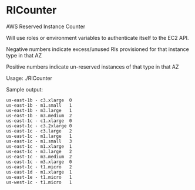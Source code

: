 # RICounter
AWS Reserved Instance Counter

Will use roles or environment variables to authenticate itself to the EC2 API.

Negative numbers indicate excess/unused RIs provisioned for that instance type in that AZ

Positive numbers indicate un-reserved instances of that type in that AZ

Usage: ./RICounter

Sample output:

    us-east-1b - c3.xlarge  0
    us-east-1b - m1.small   1
    us-east-1b - m3.large   1
    us-east-1b - m3.medium  2
    us-east-1c - c1.xlarge  0
    us-east-1c - c3.2xlarge 0
    us-east-1c - c3.large   2
    us-east-1c - m1.large   1
    us-east-1c - m1.small   3
    us-east-1c - m1.xlarge  1
    us-east-1c - m3.large   2
    us-east-1c - m3.medium  2
    us-east-1c - m3.xlarge  0
    us-east-1c - t1.micro   2
    us-east-1d - m1.xlarge  1
    us-east-1e - t1.micro   1
    us-west-1c - t1.micro   1
